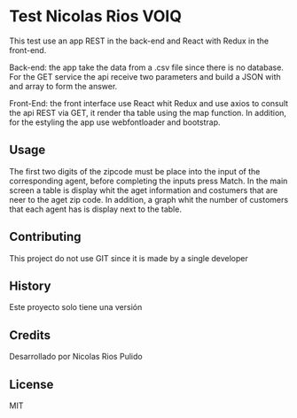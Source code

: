 # Test Nicolas Rios VOIQ

This test use an app REST in the back-end and React with Redux in the front-end.

Back-end: the app take the data from a .csv file since there is no database. For the GET service the api receive two parameters and build a JSON with and array to form the answer.

Front-End: the front interface use React whit Redux and use axios to consult the api REST via GET, it render tha table using the map function. In addition, for the estyling the app use webfontloader and bootstrap.

## Usage

The first two digits of the zipcode must be place into the input of the corresponding agent, before completing the inputs press Match. In the main screen a table is display whit the aget information and costumers that are neer to the aget zip code. In addition, a graph whit the number of customers that each agent has is display next to the table.

## Contributing

This project do not use GIT since it is made by a single developer

## History

Este proyecto solo tiene una versión

## Credits

Desarrollado por Nicolas Rios Pulido

## License

MIT

